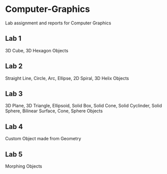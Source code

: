 # Computer-Graphics
Lab assignment and reports for Computer Graphics

## Lab 1

3D Cube, 3D Hexagon Objects 

## Lab 2

Straight Line, Circle, Arc, Ellipse, 2D Spiral, 3D Helix Objects

## Lab 3

3D Plane, 3D Triangle, Ellipsoid, Solid Box, Solid Cone, Solid Cyclinder, Solid Sphere, Bilinear Surface, Cone, Sphere Objects

## Lab 4

Custom Object made from Geometry

## Lab 5

Morphing Objects
